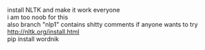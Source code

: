 install NLTK and make it work everyone <br/>
i am too noob for this<br/>
also branch "nlp1" contains shitty comments if anyone wants to try<br/>
http://nltk.org/install.html<br/>
pip install wordnik